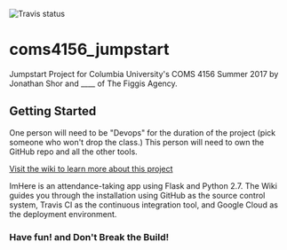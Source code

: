 ![Travis status](https://travis-ci.org/TheFiggisAgency/placeholder_here.svg?branch=master)

# coms4156_jumpstart
Jumpstart Project for Columbia University's COMS 4156 Summer 2017 by Jonathan Shor and ____ of The Figgis Agency.

## Getting Started
One person will need to be "Devops" for the duration of the project (pick someone who won't drop the class.)  This person will need to own the GitHub repo and all the other tools.

[Visit the wiki to learn more about this project](../../wiki/)

ImHere is an attendance-taking app using Flask and Python 2.7.  The Wiki guides you through the installation using GitHub as the source control system, Travis CI as the continuous integration tool, and Google Cloud as the deployment environment.


### Have fun! and Don't Break the Build!

